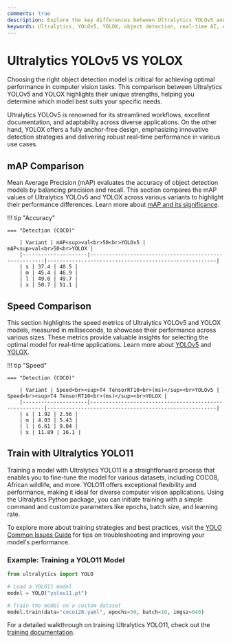 ```yaml
---
comments: true
description: Explore the key differences between Ultralytics YOLOv5 and YOLOX in this comprehensive comparison. Discover how these models perform in object detection, real-time AI, edge AI, and computer vision tasks, and understand their suitability for various applications.
keywords: Ultralytics, YOLOv5, YOLOX, object detection, real-time AI, edge AI, computer vision, machine learning, deep learning
---
```


# Ultralytics YOLOv5 VS YOLOX

Choosing the right object detection model is critical for achieving optimal performance in computer vision tasks. This comparison between Ultralytics YOLOv5 and YOLOX highlights their unique strengths, helping you determine which model best suits your specific needs.

Ultralytics YOLOv5 is renowned for its streamlined workflows, excellent documentation, and adaptability across diverse applications. On the other hand, YOLOX offers a fully anchor-free design, emphasizing innovative detection strategies and delivering robust real-time performance in various use cases.

## mAP Comparison

Mean Average Precision (mAP) evaluates the accuracy of object detection models by balancing precision and recall. This section compares the mAP values of Ultralytics YOLOv5 and YOLOX across various variants to highlight their performance differences. Learn more about [mAP and its significance](https://www.ultralytics.com/glossary/mean-average-precision-map).

!!! tip "Accuracy"

    === "Detection (COCO)"

    	| Variant | mAP<sup>val<br>50<br>YOLOv5 | mAP<sup>val<br>50<br>YOLOX |
    	|---------------------|-------------------------------------------------------|-------------------------------------------------------|
    	| s | 37.4 | 40.5 |
    	| m | 45.4 | 46.9 |
    	| l | 49.0 | 49.7 |
    	| x | 50.7 | 51.1 |


## Speed Comparison

This section highlights the speed metrics of Ultralytics YOLOv5 and YOLOX models, measured in milliseconds, to showcase their performance across various sizes. These metrics provide valuable insights for selecting the optimal model for real-time applications. Learn more about [YOLOv5](https://docs.ultralytics.com/models/yolov5/) and [YOLOX](https://github.com/Megvii-BaseDetection/YOLOX).

!!! tip "Speed"

    === "Detection (COCO)"

    	| Variant | Speed<br><sup>T4 TensorRT10<br>(ms)</sup><br>YOLOv5 | Speed<br><sup>T4 TensorRT10<br>(ms)</sup><br>YOLOX |
    	|---------------------|-------------------------------------------------------|-------------------------------------------------------|
    	| s | 1.92 | 2.56 |
    	| m | 4.03 | 5.43 |
    	| l | 6.61 | 9.04 |
    	| x | 11.89 | 16.1 |

## Train with Ultralytics YOLO11

Training a model with Ultralytics YOLO11 is a straightforward process that enables you to fine-tune the model for various datasets, including COCO8, African wildlife, and more. YOLO11 offers exceptional flexibility and performance, making it ideal for diverse computer vision applications. Using the Ultralytics Python package, you can initiate training with a simple command and customize parameters like epochs, batch size, and learning rate.

To explore more about training strategies and best practices, visit the [YOLO Common Issues Guide](https://docs.ultralytics.com/guides/yolo-common-issues/) for tips on troubleshooting and improving your model's performance.

### Example: Training a YOLO11 Model

```python
from ultralytics import YOLO

# Load a YOLO11 model
model = YOLO("yolov11.pt")

# Train the model on a custom dataset
model.train(data="coco128.yaml", epochs=50, batch=16, imgsz=640)
```

For a detailed walkthrough on training Ultralytics YOLO11, check out the [training documentation](https://docs.ultralytics.com/modes/train/).
